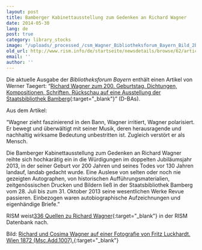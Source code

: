 ```yaml
---
layout: post
title: Bamberger Kabinettausstellung zum Gedenken an Richard Wagner
date: 2014-05-30
lang: de
post: true
category: library_stocks
image: "/uploads/_processed_/csm_Wagner_Bibliotheksforum_Bayern_Bild_2b1bc6ef76.jpg"
old_url: http://www.rism.info/de/startseite/newsdetails/browse/62/article/64/wagner-exhibit-in-bamberg.html
email: ''
author: ''
---
```



Die aktuelle Ausgabe der _Bibliotheksforum Bayern_ enthält einen Artikel von Werner Taegert: “[Richard Wagner zum 200. Geburtstag. Dichtungen, Kompositionen, Schriften. Rückschau auf eine Ausstellung der Staatsbibliothek Bamberg](http://www.bibliotheksforum-bayern.de/fileadmin/archiv/2014-2/PDF-Einzelbeitraege/BFB_0214_15_Taegert_V04.pdf){:target="_blank"}” (D-BAs).

Aus dem Artikel:

“Wagner zieht faszinierend in den Bann, Wagner irritiert, Wagner polarisiert. Er bewegt und überwältigt mit seiner Musik, deren herausragende und nachhaltig wirksame Bedeutung unbestritten ist. Zugleich verstört er als Mensch.

Die Bamberger Kabinettausstellung zum Gedenken an Richard Wagner reihte sich hochkarätig ein in die Würdigungen im doppelten Jubiläumsjahr 2013, in der seiner Geburt vor 200 Jahren und seines Todes vor 130 Jahren landauf, landab gedacht wurde. Eine Auslese von selten oder noch nie gezeigten Autographen, von historischen Aufführungsmaterialien, zeitgenössischen Drucken und Bildern ließ in der Staatsbibliothek Bamberg vom 28. Juli bis zum 31. Oktober 2013 seine wesentlichen Werke Revue passieren. Einbezogen waren autobiographische Aufzeichnungen und eigenhändige Briefe.”

RISM weist[336 Quellen zu Richard Wagner](https://opac.rism.info/metaopac/search.do?methodToCall=submitButtonCall&methodToCallParameter=submitSearch&refine=false&searchCategories%5B0%5D=-1&searchString%5B0%5D=&combinationOperator%5B1%5D=AND&searchCategories%5B1%5D=200&searchString%5B1%5D=&combinationOperator%5B2%5D=AND&searchCategories%5B2%5D=100&searchString%5B2%5D=wagner%2C+richard&combinationOperator%5B3%5D=AND&searchCategories%5B3%5D=6015&searchString%5B3%5D=&submitButtonCall_submitSearch=Suchen&searchRestrictionValue1%5B0%5D=&searchRestrictionID%5B0%5D=14&searchRestrictionValue1%5B1%5D=&searchRestrictionID%5B1%5D=13){:target="_blank"} in der RISM Datenbank nach.

Bild: [Richard und Cosima Wagner auf einer Fotografie von Fritz Luckhardt. Wien 1872 (Msc.Add.1007).](http://www.staatsbibliothek-bamberg.de/index.php?id=1479&tx_ttnews%5Btt_news%5D=81&cHash=9665f19400cf8d0263432fd62b9261d6){:target="_blank"}



